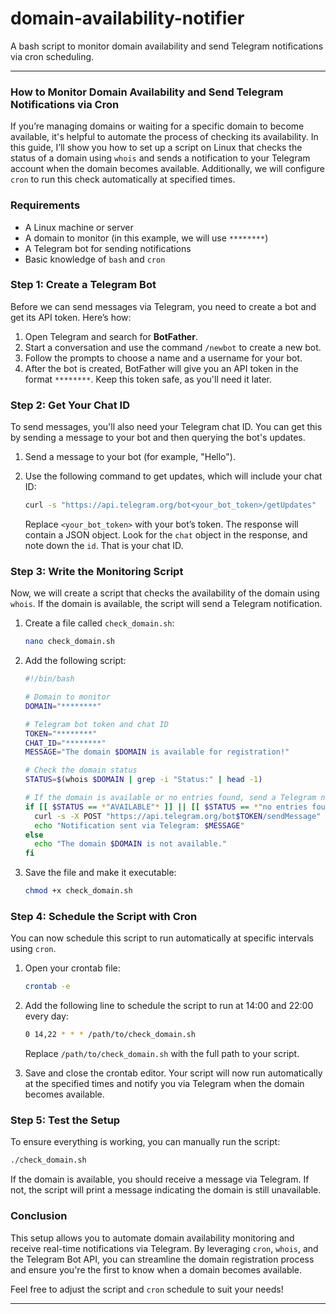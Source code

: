 # domain-availability-notifier
A bash script to monitor domain availability and send Telegram notifications via cron scheduling.

---

### How to Monitor Domain Availability and Send Telegram Notifications via Cron

If you’re managing domains or waiting for a specific domain to become available, it's helpful to automate the process of checking its availability. In this guide, I’ll show you how to set up a script on Linux that checks the status of a domain using `whois` and sends a notification to your Telegram account when the domain becomes available. Additionally, we will configure `cron` to run this check automatically at specified times.

### Requirements

- A Linux machine or server
- A domain to monitor (in this example, we will use `********`)
- A Telegram bot for sending notifications
- Basic knowledge of `bash` and `cron`

### Step 1: Create a Telegram Bot

Before we can send messages via Telegram, you need to create a bot and get its API token. Here’s how:

1. Open Telegram and search for **BotFather**.
2. Start a conversation and use the command `/newbot` to create a new bot.
3. Follow the prompts to choose a name and a username for your bot.
4. After the bot is created, BotFather will give you an API token in the format `********`. Keep this token safe, as you'll need it later.

### Step 2: Get Your Chat ID

To send messages, you'll also need your Telegram chat ID. You can get this by sending a message to your bot and then querying the bot's updates.

1. Send a message to your bot (for example, "Hello").
2. Use the following command to get updates, which will include your chat ID:

   ```bash
   curl -s "https://api.telegram.org/bot<your_bot_token>/getUpdates"
   ```

   Replace `<your_bot_token>` with your bot’s token. The response will contain a JSON object. Look for the `chat` object in the response, and note down the `id`. That is your chat ID.

### Step 3: Write the Monitoring Script

Now, we will create a script that checks the availability of the domain using `whois`. If the domain is available, the script will send a Telegram notification.

1. Create a file called `check_domain.sh`:

   ```bash
   nano check_domain.sh
   ```

2. Add the following script:

   ```bash
   #!/bin/bash

   # Domain to monitor
   DOMAIN="********"

   # Telegram bot token and chat ID
   TOKEN="********"
   CHAT_ID="********"
   MESSAGE="The domain $DOMAIN is available for registration!"

   # Check the domain status
   STATUS=$(whois $DOMAIN | grep -i "Status:" | head -1)

   # If the domain is available or no entries found, send a Telegram notification
   if [[ $STATUS == *"AVAILABLE"* ]] || [[ $STATUS == *"no entries found"* ]]; then
     curl -s -X POST "https://api.telegram.org/bot$TOKEN/sendMessage" -d chat_id=$CHAT_ID -d text="$MESSAGE"
     echo "Notification sent via Telegram: $MESSAGE"
   else
     echo "The domain $DOMAIN is not available."
   fi
   ```

3. Save the file and make it executable:

   ```bash
   chmod +x check_domain.sh
   ```

### Step 4: Schedule the Script with Cron

You can now schedule this script to run automatically at specific intervals using `cron`.

1. Open your crontab file:

   ```bash
   crontab -e
   ```

2. Add the following line to schedule the script to run at 14:00 and 22:00 every day:

   ```bash
   0 14,22 * * * /path/to/check_domain.sh
   ```

   Replace `/path/to/check_domain.sh` with the full path to your script.

3. Save and close the crontab editor. Your script will now run automatically at the specified times and notify you via Telegram when the domain becomes available.

### Step 5: Test the Setup

To ensure everything is working, you can manually run the script:

```bash
./check_domain.sh
```

If the domain is available, you should receive a message via Telegram. If not, the script will print a message indicating the domain is still unavailable.

### Conclusion

This setup allows you to automate domain availability monitoring and receive real-time notifications via Telegram. By leveraging `cron`, `whois`, and the Telegram Bot API, you can streamline the domain registration process and ensure you're the first to know when a domain becomes available.

Feel free to adjust the script and `cron` schedule to suit your needs!

---

